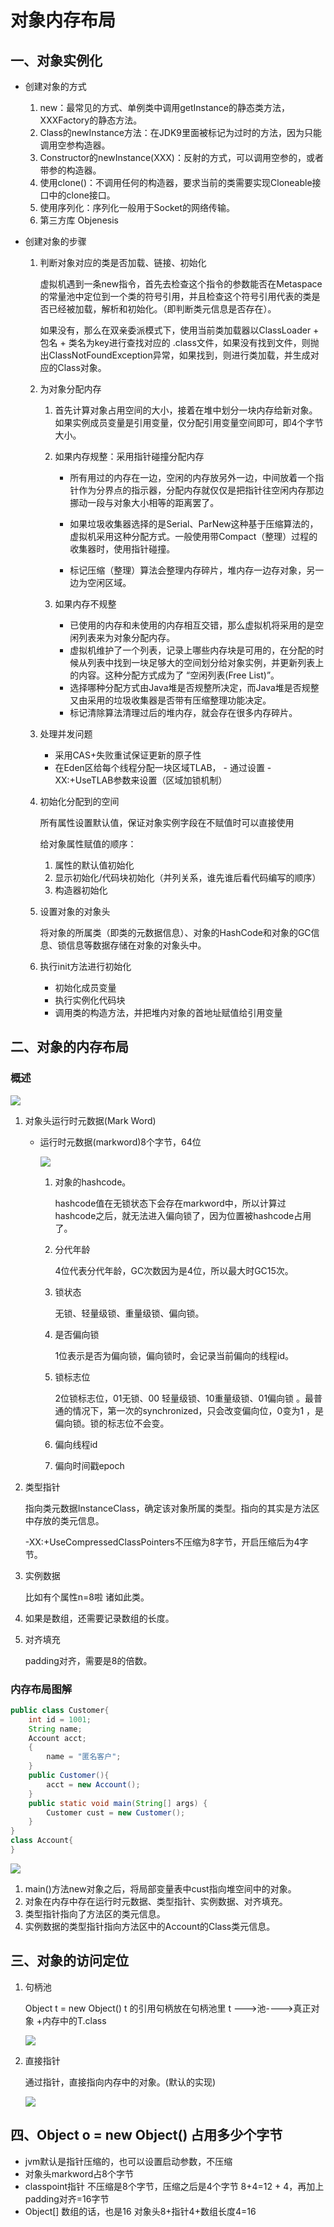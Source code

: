 # 对象内存布局

## 一、对象实例化

- 创建对象的方式

  1. new：最常见的方式、单例类中调用getInstance的静态类方法，XXXFactory的静态方法。
  2. Class的newInstance方法：在JDK9里面被标记为过时的方法，因为只能调用空参构造器。
  3. Constructor的newInstance(XXX)：反射的方式，可以调用空参的，或者带参的构造器。
  4. 使用clone()：不调用任何的构造器，要求当前的类需要实现Cloneable接口中的clone接口。
  5. 使用序列化：序列化一般用于Socket的网络传输。
  6. 第三方库 Objenesis

- 创建对象的步骤

  1. 判断对象对应的类是否加载、链接、初始化

     虚拟机遇到一条new指令，首先去检查这个指令的参数能否在Metaspace的常量池中定位到一个类的符号引用，并且检查这个符号引用代表的类是否已经被加载，解析和初始化。（即判断类元信息是否存在）。

     如果没有，那么在双亲委派模式下，使用当前类加载器以ClassLoader + 包名 + 类名为key进行查找对应的 .class文件，如果没有找到文件，则抛出ClassNotFoundException异常，如果找到，则进行类加载，并生成对应的Class对象。

  2. 为对象分配内存

     1. 首先计算对象占用空间的大小，接着在堆中划分一块内存给新对象。如果实例成员变量是引用变量，仅分配引用变量空间即可，即4个字节大小。

     2. 如果内存规整：采用指针碰撞分配内存

        - 所有用过的内存在一边，空闲的内存放另外一边，中间放着一个指针作为分界点的指示器，分配内存就仅仅是把指针往空闲内存那边挪动一段与对象大小相等的距离罢了。

        - 如果垃圾收集器选择的是Serial、ParNew这种基于压缩算法的，虚拟机采用这种分配方式。一般使用带Compact（整理）过程的收集器时，使用指针碰撞。
        - 标记压缩（整理）算法会整理内存碎片，堆内存一边存对象，另一边为空闲区域。

     3. 如果内存不规整

        - 已使用的内存和未使用的内存相互交错，那么虚拟机将采用的是空闲列表来为对象分配内存。
        - 虚拟机维护了一个列表，记录上哪些内存块是可用的，在分配的时候从列表中找到一块足够大的空间划分给对象实例，并更新列表上的内容。这种分配方式成为了 “空闲列表(Free List)”。
        - 选择哪种分配方式由Java堆是否规整所决定，而Java堆是否规整又由采用的垃圾收集器是否带有压缩整理功能决定。
        - 标记清除算法清理过后的堆内存，就会存在很多内存碎片。

  3. 处理并发问题

     - 采用CAS+失败重试保证更新的原子性
     - 在Eden区给每个线程分配一块区域TLAB， - 通过设置 -XX:+UseTLAB参数来设置（区域加锁机制）

  4. 初始化分配到的空间

     所有属性设置默认值，保证对象实例字段在不赋值时可以直接使用

     给对象属性赋值的顺序：
     
     1.  属性的默认值初始化
     2.  显示初始化/代码块初始化（并列关系，谁先谁后看代码编写的顺序）
     3.  构造器初始化
     
  5. 设置对象的对象头
  
     将对象的所属类（即类的元数据信息）、对象的HashCode和对象的GC信息、锁信息等数据存储在对象的对象头中。
  
  6. 执行init方法进行初始化
  
     - 初始化成员变量
     - 执行实例化代码块
     - 调用类的构造方法，并把堆内对象的首地址赋值给引用变量

## 二、对象的内存布局

### 概述

![](images/对象的内存布局-1.png)

1. 对象头运行时元数据(Mark Word)

   - 运行时元数据(markword)8个字节，64位

     ![](images/对象头元数据-1.png)

     1. 对象的hashcode。

        hashcode值在无锁状态下会存在markword中，所以计算过hashcode之后，就无法进入偏向锁了，因为位置被hashcode占用了。

     2. 分代年龄

        4位代表分代年龄，GC次数因为是4位，所以最大时GC15次。

     3. 锁状态

        无锁、轻量级锁、重量级锁、偏向锁。

     4. 是否偏向锁

        1位表示是否为偏向锁，偏向锁时，会记录当前偏向的线程id。

     5. 锁标志位

        2位锁标志位，01无锁、00 轻量级锁、10重量级锁、01偏向锁 。最普通的情况下，第一次的synchronized，只会改变偏向位，0变为1 ，是偏向锁。锁的标志位不会变。

     6. 偏向线程id

     7. 偏向时间戳epoch

2. 类型指针

   指向类元数据InstanceClass，确定该对象所属的类型。指向的其实是方法区中存放的类元信息。

   -XX:+UseCompressedClassPointers不压缩为8字节，开启压缩后为4字节。

3. 实例数据

   比如有个属性n=8啦 诸如此类。

4. 如果是数组，还需要记录数组的长度。

5. 对齐填充

   padding对齐，需要是8的倍数。

### 内存布局图解

```java
public class Customer{
    int id = 1001;
    String name;
    Account acct;
    {
        name = "匿名客户";
    }
    public Customer(){
        acct = new Account();
    }
    public static void main(String[] args) {
        Customer cust = new Customer();
    }
}
class Account{
}
```

![](images/对象的内存布局-2.png)

1. main()方法new对象之后，将局部变量表中cust指向堆空间中的对象。
2. 对象在内存中存在运行时元数据、类型指针、实例数据、对齐填充。
3. 类型指针指向了方法区的类元信息。
4. 实例数据的类型指针指向方法区中的Account的Class类元信息。

## 三、对象的访问定位

1. 句柄池

   Object t = new Object()  t 的引用句柄放在句柄池里  t --->池---->真正对象 +内存中的T.class

   ![](images/句柄池定位-1.png)

2. 直接指针

   通过指针，直接指向内存中的对象。(默认的实现)

   ![](images/直接指针定位-1.png)

## 四、Object o = new Object() 占用多少个字节

- jvm默认是指针压缩的，也可以设置启动参数，不压缩
- 对象头markword占8个字节
- classpoint指针 不压缩是8个字节，压缩之后是4个字节  8+4=12 + 4，再加上padding对齐=16字节
- Object[] 数组的话，也是16  对象头8+指针4+数组长度4=16